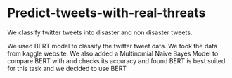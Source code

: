 # Predict-tweets-with-real-threats
We classify twitter tweets into disaster and non disaster tweets.

We used BERT model to classify the twitter tweet data. We took the data from kaggle website. 
We also added a Multinomial Naive Bayes Model to compare BERT with and checks its accuracy and found BERT is best suited for this task and we decided to use BERT
